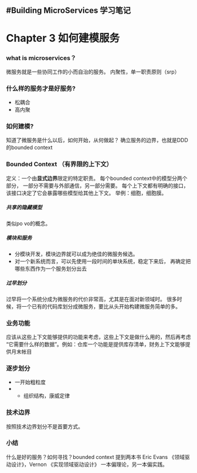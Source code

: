 #Building MicroServices 学习笔记
---------------

# Chapter 3 如何建模服务


### what is microservices？

微服务就是一些协同工作的小而自治的服务。
内聚性，单一职责原则（srp）

### 什么样的服务才是好服务?
  - 松耦合
  - 高内聚

### 如何建模?

知道了微服务是什么以后，如何开始，从何做起？
确立服务的边界，也就是DDD的bounded context

### Bounded Context （有界限的上下文）

定义：一个由**显式边界**限定的特定职责。
每个bounded context中的模型分两个部分，
一部分不需要与外部通信，另一部分需要。
每个上下文都有明确的接口，该接口决定了它会暴露哪些模型给其他上下文。
举例：细胞，细胞膜。

##### 共享的隐藏模型
类似po vo的概念。

##### 模块和服务
- 分模块开发，模块边界就可以成为绝佳的微服务候选。
- 对一个新系统而言，可以先使用一段时间的单块系统，稳定下来后，
再确定把哪些东西作为一个服务划分出去
##### 过早划分
过早将一个系统分成为微服务的代价非常高，尤其是在面对新领域时。
很多时候，将一个已有的代码库划分成微服务，要比从头开始构建微服务简单的多。

### 业务功能
应该从这些上下文能够提供的功能来考虑，这些上下文是做什么用的，然后再考虑
“它需要什么样的数据”。例如：仓库一个功能是提供库存清单，财务上下文能够提供月末帐目

### 逐步划分
- 一开始粗粒度
- - 组织结构，康威定律

### 技术边界
按照技术边界划分不是首要方式。

### 小结
 什么是好的服务？如何寻找？bounded context
 提到两本书 Eric Evans 《领域驱动设计》，Vernon 《实现领域驱动设计》
一本偏理论，另一本偏实践。







